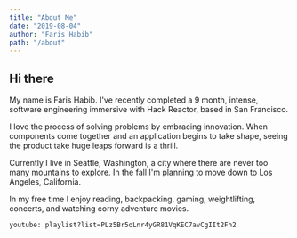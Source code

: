 ```yaml
---
title: "About Me"
date: "2019-08-04"
author: "Faris Habib"
path: "/about"
---
```


## Hi there

My name is Faris Habib.
I've recently completed a 9 month, intense, software engineering immersive with Hack Reactor, based in San Francisco.

I love the process of solving problems by embracing innovation. When components come together and an application begins to take shape, seeing the product take huge leaps forward is a thrill.

Currently I live in Seattle, Washington, a city where there are never too many mountains to explore. In the fall I'm planning to move down to Los Angeles, California.

In my free time I enjoy reading, backpacking, gaming, weightlifting, concerts, and watching corny adventure movies.

`youtube: playlist?list=PLz5Br5oLnr4yGR81VqKEC7avCgIIt2Fh2`